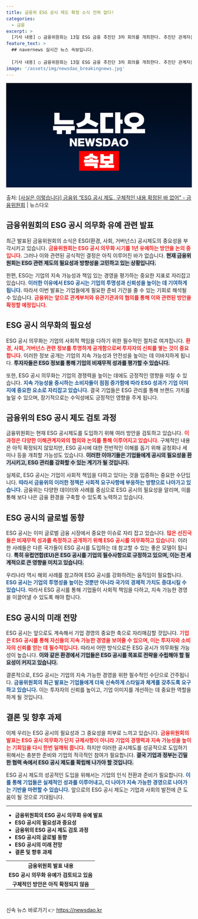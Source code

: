 ```yaml
---
title: 금융위 ESG 공시 제도 확정 소식 전혀 없다!
categories:
  - 금융
excerpt: >
  [기사 내용] ○ 금융위원회는 13일 ESG 금융 추진단 3차 회의를 개최한다. 추진단 관계자는 자산 2조원…
feature_text: >
  ## navernews 실시간 뉴스 속보입니다.

  [기사 내용] ○ 금융위원회는 13일 ESG 금융 추진단 3차 회의를 개최한다. 추진단 관계자는 자산 2조원…
image: '/assets/img/newsdao_breakingnews.jpg'
---
```


![뉴스다오 속보](/assets/img/newsdao_breakingnews.jpg)

<p>출처: <a href="https://newsdao.kr/1906" rel="dofollow">[사실은 이렇습니다] 금융위 “ESG 공시 제도, 구체적인 내용 확정된 바 없어” - 금융위원회</a> | 뉴스다오</p>

<h2 data-ke-size="size26">금융위원회의 ESG 공시 의무화 유예 관련 발표</h2>

<p data-ke-size="size16">최근 발표된 금융위원회의 소식은 ESG(환경, 사회, 거버넌스) 공시제도의 중요성을 부각시키고 있습니다. <b><span style="color: #ee2323;">금융위원회는 ESG 공시 의무화 시기를 1년 유예하는 방안을 논의 중입니다.</span></b> 그러나 이와 관련된 공식적인 결정은 아직 이루어진 바가 없습니다. <b><span style="background-color: #21538527;">현재 금융위원회는 ESG 관련 제도의 필요성과 방향성을 고민하고 있는 상황입니다.</span></b></p>

<p data-ke-size="size16">한편, ESG는 기업의 지속 가능성과 책임 있는 경영을 평가하는 중요한 지표로 자리잡고 있습니다. <b><span style="color: #1a5490;">이러한 이유에서 ESG 공시는 기업의 투명성과 신뢰성을 높이는 데 기여하게 됩니다.</span></b> 따라서 이번 발표는 기업들에게 필요한 준비 기간을 줄 수 있는 기회로 해석될 수 있습니다. <b><span style="color: #ee2323;">금융위는 앞으로 관계부처와 유관기관과의 협의를 통해 이와 관련된 방안을 확정할 예정입니다.</span></b></p>

<h2 data-ke-size="size26">ESG 공시 의무화의 필요성</h2>

<p data-ke-size="size16">ESG 공시 의무화는 기업의 사회적 책임을 다하기 위한 필수적인 절차로 여겨집니다. <b><span style="color: #ee2323;">환경, 사회, 거버넌스 관련 정보를 투명하게 공개함으로써 투자자의 신뢰를 쌓는 것이 중요합니다.</span></b> 이러한 정보 공개는 기업의 지속 가능성과 안전성을 높이는 데 이바지하게 됩니다. <b><span style="background-color: #21538527;">투자자들은 ESG 정보를 통해 기업의 비재무적 성과를 평가할 수 있습니다.</span></b></p>

<p data-ke-size="size16">또한, ESG 공시 의무화는 기업의 경쟁력을 높이는 데에도 긍정적인 영향을 미칠 수 있습니다. <b><span style="color: #1a5490;">지속 가능성을 중시하는 소비자들이 점점 증가함에 따라 ESG 성과가 기업 이미지에 중요한 요소로 자리잡고 있습니다.</span></b> 결국 기업들은 ESG 관리를 통해 브랜드 가치를 높일 수 있으며, 장기적으로는 수익성에도 긍정적인 영향을 주게 됩니다.</p>

<h2 data-ke-size="size26">금융위의 ESG 공시 제도 검토 과정</h2>

<p data-ke-size="size16">금융위원회는 현재 ESG 공시제도를 도입하기 위해 여러 방안을 검토하고 있습니다. <b><span style="color: #ee2323;">이 과정은 다양한 이해관계자와의 협의와 논의를 통해 이루어지고 있습니다.</span></b> 구체적인 내용은 아직 확정되지 않았지만, ESG 공시에 대한 전반적인 이해를 돕기 위해 공청회나 세미나 등을 개최할 가능성도 있습니다. <b><span style="background-color: #21538527;">이러한 이야기들은 기업들에게 공시의 필요성을 환기시키고, ESG 관리를 강화할 수 있는 계기가 될 것입니다.</span></b></p>

<p data-ke-size="size16">실제로, ESG 공시는 기업이 사회적 책임을 다하고 있다는 것을 입증하는 중요한 수단입니다. <b><span style="color: #1a5490;">따라서 금융위의 이러한 정책은 사회적 요구사항에 부응하는 방향으로 나아가고 있습니다.</span></b> 금융위는 다양한 데이터와 사례를 중심으로 ESG 공시의 필요성을 알리며, 이를 통해 보다 나은 금융 환경을 구축할 수 있도록 노력하고 있습니다.</p>

<h2 data-ke-size="size26">ESG 공시의 글로벌 동향</h2>

<p data-ke-size="size16">ESG 공시는 이미 글로벌 금융 시장에서 중요한 이슈로 자리 잡고 있습니다. <b><span style="color: #ee2323;">많은 선진국들은 비재무적 성과를 측정하고 공개하기 위해 ESG 공시를 의무화하고 있습니다.</span></b> 이러한 사례들은 다른 국가들이 ESG 공시를 도입하는 데 참고할 수 있는 좋은 모델이 됩니다. <b><span style="background-color: #21538527;">특히 유럽연합(EU)은 ESG 공시를 기업의 필수사항으로 규정하고 있으며, 이는 전 세계적으로 큰 영향을 미치고 있습니다.</span></b></p>

<p data-ke-size="size16">우리나라 역시 해외 사례를 참고하여 ESG 공시를 강화하려는 움직임이 필요합니다. <b><span style="color: #1a5490;">ESG 공시는 기업의 투명성을 높이는 것뿐만 아니라 국가의 경제적 가치도 증대시킬 수 있습니다.</span></b> 따라서 ESG 공시를 통해 기업들이 사회적 책임을 다하고, 지속 가능한 경영을 이끌어낼 수 있도록 해야 합니다.</p>

<h2 data-ke-size="size26">ESG 공시의 미래 전망</h2>

<p data-ke-size="size16">ESG 공시는 앞으로도 계속해서 기업 경영의 중요한 축으로 자리매김할 것입니다. <b><span style="color: #ee2323;">기업은 ESG 공시를 통해 자신들의 지속 가능한 경영을 보여줄 수 있으며, 이는 투자자와 소비자의 신뢰를 얻는 데 필수적입니다.</span></b> 따라서 어떤 방식으로든 ESG 공시가 의무화될 가능성이 높습니다. <b><span style="background-color: #21538527;">이와 같은 환경에서 기업들은 ESG 공시를 목표로 전략을 수립해야 할 필요성이 커지고 있습니다.</span></b></p>

<p data-ke-size="size16">결론적으로, ESG 공시는 기업의 지속 가능한 경영을 위한 필수적인 수단으로 간주됩니다. <b><span style="color: #1a5490;">금융위원회의 최근 발표는 기업들에게 더욱 신속하게 스타일과 체계를 갖추도록 요구하고 있습니다.</span></b> 이는 투자자의 신뢰를 높이고, 기업 이미지를 개선하는 데 중요한 역할을 하게 될 것입니다.</p>

<h2 data-ke-size="size26">결론 및 향후 과제</h2>

<p data-ke-size="size16">이제 우리는 ESG 공시의 필요성과 그 중요성을 피부로 느끼고 있습니다. <b><span style="color: #ee2323;">금융위원회의 발표는 ESG 공시 의무화가 단지 규제사항이 아니라 기업의 경쟁력과 지속 가능성을 높이는 기회임을 다시 한번 일깨워 줍니다.</span></b> 하지만 이러한 공시제도를 성공적으로 도입하기 위해서는 충분한 준비와 기업의 적극적인 참여가 필요합니다. <b><span style="background-color: #21538527;">결국 기업과 정부는 긴밀한 협력 속에서 ESG 공시 제도를 확립해 나가야 할 것입니다.</span></b></p>

<p data-ke-size="size16">ESG 공시 제도의 성공적인 도입을 위해서는 기업의 인식 전환과 준비가 필요합니다. <b><span style="color: #1a5490;">이를 통해 기업들은 실제적인 성과를 이루어내고, 더 나아가 지속 가능한 경영으로 나아가는 기반을 마련할 수 있습니다.</span></b> 앞으로의 ESG 공시 제도는 기업과 사회의 발전에 큰 도움이 될 것으로 기대됩니다.</p>

<hr>

<ul>
    <li><b>금융위원회의 ESG 공시 의무화 유예 발표</b></li>
    <li><b>ESG 공시의 필요성과 중요성</b></li>
    <li><b>금융위의 ESG 공시 제도 검토 과정</b></li>
    <li><b>ESG 공시의 글로벌 동향</b></li>
    <li><b>ESG 공시의 미래 전망</b></li>
    <li><b>결론 및 향후 과제</b></li>
</ul>

<table>
    <tr>
        <td style="text-align: center; height: 17px;"><b>금융위원회 발표 내용</b></td>
    </tr>
    <tr>
        <td style="text-align: center; height: 17px;"><b>ESG 공시 의무화 유예가 검토되고 있음</b></td>
    </tr>
    <tr>
        <td style="text-align: center; height: 17px;"><b>구체적인 방안은 아직 확정되지 않음</b></td>
    </tr>
</table> 

<p data-ke-size="size16">&nbsp;</p> 

신속 뉴스 바로가기 👉 <a href="https://newsdao.kr" rel="dofollow">https://newsdao.kr</a>


